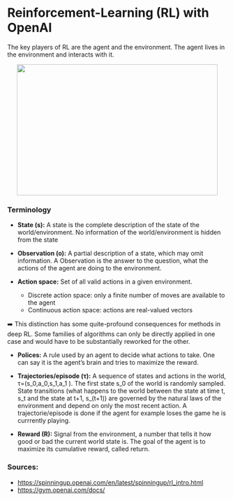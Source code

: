 # Reinforcement-Learning (RL) with OpenAI
The key players of RL are the agent and the environment. The agent lives in the environment and interacts with it.


<p align="center">
  <img width="460" height="300" src="https://user-images.githubusercontent.com/75802671/131371250-4bbf68b6-3f76-4453-b67f-51de153afc49.png">
</p>

### Terminology

- **State (s):** A state is the complete description of the state of the world/environment. No information of the world/environment is hidden from the state

- **Observation (o):** A partial description of a state, which may omit information. A Observation is the answer to the question, what the actions of the agent are doing to the                                environment.

- **Action space:** Set of all valid actions in a given environment.
  - Discrete action space: only a finite number of moves are available to the agent
  - Continuous action space: actions are real-valued vectors 

➡️ This distinction has some quite-profound consequences for methods in deep RL. Some families of algorithms can only be directly applied in one case and would have to be substantially    reworked for the other.

- **Polices:** A rule used by an agent to decide what actions to take. One can say it is the agent’s brain and tries to maximize the reward.

- **Trajectories/episode (τ):** A sequence of states and actions in the world, τ=(s_0,a_0,s_1,a_1 ).
                                The first state s_0 of the world is randomly sampled. State transitions (what happens to the world between the state at time t, s_t and the state at t+1,                                 s_(t+1)) are governed by the natural laws of the environment and depend on only the most recent action. 
                                A trajectorie/episode is done if the agent for example loses the game he is currrently playing. 

- **Reward (R):** Signal from the environment, a number that tells it how good or bad the current world state is. The goal of the agent is to maximize its cumulative reward, called                       return.


### Sources: 
- https://spinningup.openai.com/en/latest/spinningup/rl_intro.html
- https://gym.openai.com/docs/

